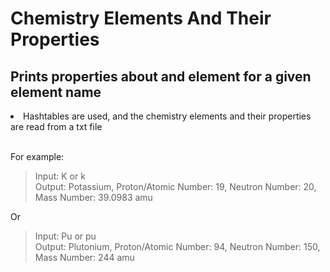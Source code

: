 # Chemistry Elements And Their Properties
<h2>Prints properties about and element for a given element name</h2>

<li>Hashtables are used, and the chemistry elements and their properties are read from a txt file</li>
<br>

For example:
> Input: K or k <br>
> Output: Potassium, Proton/Atomic Number: 19, Neutron Number: 20, Mass Number: 39.0983 amu <br>

Or <br>

> Input: Pu or pu <br>
> Output: Plutonium, Proton/Atomic Number: 94, Neutron Number: 150, Mass Number: 244 amu
